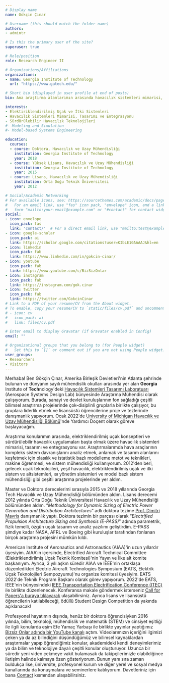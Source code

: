 ```yaml
---
# Display name
name: Gökçin Çınar

# Username (this should match the folder name)
authors:
- admintr

# Is this the primary user of the site?
superuser: true

# Role/position
role: Research Engineer II

# Organizations/Affiliations
organizations:
- name: Georgia Institute of Technology
  url: "https://www.gatech.edu/"

# Short bio (displayed in user profile at end of posts)
bio: Ana araştırma alanlarımın arasında havacılık sistemleri mimarisi, entegrasyonu ve tasarımı vardır. Uygulamalarım özellikle elektrik uçak konseptleri ve sürdürülebilir havacılık odaklıdır.

interests:
- Elektiriklendirilmiş Uçak ve İtki Sistemleri
- Havacılık Sistemleri Mimarisi, Tasarımı ve Entegrasyonu
- Sürdürülebilir Havacılık Teknolojileri
#- Modeling and Simulation
#- Model-based Systems Engineering

education:
  courses:
  - course: Doktora, Havacılık ve Uzay Mühendisliği
    institution: Georgia Institute of Technology
    year: 2018
  - course: Yüksek Lisans, Havacılık ve Uzay Mühendisliği
    institution: Georgia Institute of Technology
    year: 2015
  - course: Lisans, Havacılık ve Uzay Mühendisliği
    institution: Orta Doğu Teknik Üniversitesi
    year: 2012

# Social/Academic Networking
# For available icons, see: https://sourcethemes.com/academic/docs/page-builder/#icons
#   For an email link, use "fas" icon pack, "envelope" icon, and a link in the
#   form "mailto:your-email@example.com" or "#contact" for contact widget.
social:
- icon: envelope
  icon_pack: fas
  link: 'contact/'  # For a direct email link, use "mailto:test@example.org".
- icon: google-scholar
  icon_pack: ai
  link: https://scholar.google.com/citations?user=KIbLE10AAAAJ&hl=en
- icon: linkedin
  icon_pack: fab
  link: https://www.linkedin.com/in/gokcin-cinar/
- icon: youtube
  icon_pack: fab
  link: https://www.youtube.com/c/BizSizOnlar
- icon: instagram
  icon_pack: fab
  link: https://instagram.com/gok.cinar
- icon: twitter
  icon_pack: fab
  link: https://twitter.com/GokcinCinar
# Link to a PDF of your resume/CV from the About widget.
# To enable, copy your resume/CV to `static/files/cv.pdf` and uncomment the lines below.
# - icon: cv
#   icon_pack: ai
#   link: files/cv.pdf

# Enter email to display Gravatar (if Gravatar enabled in Config)
email: ""

# Organizational groups that you belong to (for People widget)
#   Set this to `[]` or comment out if you are not using People widget.
user_groups:
- Researchers
- Visitors
---
```


Merhaba! Ben Gökçin Çınar, Amerika Birleşik Devletleri'nin Atlanta şehrinde bulunan ve dünyanın sayılı mühendislik okulları arasında yer alan **Georgia** Institute of **Tech**nology'deki [Havacılık Sistemleri Tasarımı Laboratuarı](https://www.asdl.gatech.edu/) (Aerospace Systems Design Lab) bünyesinde Araştırma Mühendisi olarak çalışıyorum. Burada, sanayi ve devlet kuruluşlarının fon sağladığı çeşitli bilimsel araştırma projelerinde çok-disiplinli gruplarla birlikte çalışıyor, bu gruplara liderlik etmek ve lisansüstü öğrencilerine proje ve tezlerinde danışmanlık yapıyorum. Ocak 2022'de [University of Michigan Havacılık ve Uzay Mühendisliği Bölümü](https://aero.engin.umich.edu/)'nde Yardımcı Doçent olarak göreve başlayacağım.

Araştırma konularımın arasında, elektriklendirilmiş uçak konseptleri ve sürdürülebilir havacılık uygulamaları başta olmak üzere havacılık sistemleri mimarisi, tasarımı ve entegrasyonu var. Araştırmalarımda hava araçlarının kompleks sistem davranışlarını analiz etmek, anlamak ve tasarım alanlarını keşfetmek için olasılık ve istatistik bazlı modelleme metot ve teknikleri, makine öğrenmesi, ve sistem mühendisliği kullanıyorum. 2012'den beri, gelecek uçak teknolojileri, yeşil havacılık, elektriklendirilmiş uçak ve itki sistem ve altsistemleri, ısı yönetim sistemleri ve model bazlı sistem mühendisliği gibi çeşitli araştırma projelerinde yer aldım.

Master ve Doktora derecelerimi sırasıyla 2015 ve 2018 yıllarında Georgia Tech Havacılık ve Uzay Mühendisliği bölümünden aldım. Lisans derecemi 2012 yılında Orta Doğu Teknik Üniversitesi Havacılık ve Uzay Mühendisliği bölümünden aldım. “*Methodology for Dynamic Sizing of Electric Power Generation and Distribution Architectures*” adlı doktora tezime [Prof. Dimitri Mavris](https://www.asdl.gatech.edu/Faculty.html) danışmanlık yaptı. Doktora tezimin bir parçası olarak  “*Electrified Propulsion Architecture Sizing and Synthesis (E-PASS)*” adında parametrik, fizik temelli, özgün uçak tasarım ve analiz yazılımı geliştirdim. E-PASS şimdiye kadar NASA, AFRL ve Boeing gibi kuruluşlar tarafından fonlanan birçok araştırma projesini mümkün kıldı.

American Institute of Aeronautics and Astronautics (AIAA)'in uzun yıllardır üyesiyim. AIAA'in içersinde, Electrified Aircraft Technical Committee (Elektriklendirilmiş Uçak Teknik Komitesi)'nin Yayın ve İlke alt komite başkanıyım. Ayrıca, 3 yılı aşkın süredir AIAA ve IEEE'nin ortaklaşa düzenledikleri Electric Aircraft Technologies Symposium (EATS, Elektrik Uçak Teknolojileri Sempozyumu)'nu organize komitesi üyesiyim. EATS 2022'de Teknik Program Başkanı olarak görev yapıyorum. 2022'de EATS, IEEE'nin bünyesindeki [IEEE Transportation Electrification Conference (ITEC)](https://itec-conf.com/) ile birlikte düzenlenecek. Konferansa makale göndermek isterseniz [Call for Papers'a buraya tıklayarak](https://itec-conf.com/itec/wp-content/uploads/2021/09/Call-For-PapersV4.pdf) ulaşabilirsiniz. Ayrıca lisans ve lisansüstü öğrencilerin katılabileceği, ödüllü Student Design Competition da yakında açıklanacak!

Profesyonel hayatımın dışında, henüz bir doktora öğrencisiyken 2016 yılında, bilim, teknoloji, mühendislik ve matematik (STEM) ve cinsiyet eşitliği ile ilgili konularda eşim Efe Yamaç Yarbaşı ile birlikte yayınlar yaptığımız [Bizsiz Onlar adında bir YouTube kanalı](http://youtube.com/BizsizOnlar) açtım. Videolarımızın içeriğini ilgimizi çeken ya da az bilindiğini düşündüğümüz ve bilimsel kaynaklardan araştırmalar yapıp öğrendiğimiz konular, akademideki kendi deneyimlerimiz ya da bilim ve teknolojiye dayalı çeşitli konular oluşturuyor. Uzunca bir süredir yeni video çekmeye vakit bulamasak da takipçilerimizle olabildiğince iletişim halinde kalmaya özen gösteriyorum. Bunun yanı sıra zaman buldukça lise, üniversite, profesyonel kurum ve diğer yerel ve sosyal medya kanallarında da konuşmalara ve seminerlere katılıyorum. Davetleriniz için bana [Contact](https://www.gokcincinar.com/contact/) kısmından ulaşabilirsiniz.